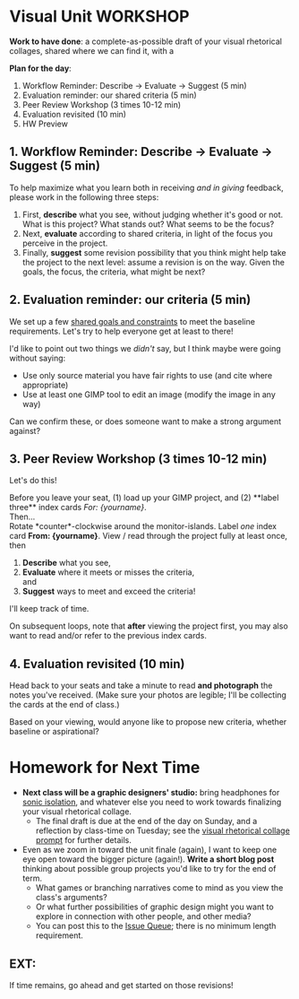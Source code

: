 # Visual Unit WORKSHOP

**Work to have done**: a complete-as-possible draft of your visual rhetorical collages, shared where we can find it, with a


**Plan for the day**:

1. Workflow Reminder: Describe -> Evaluate -> Suggest (5 min)
2. Evaluation reminder: our shared criteria (5 min)
3. Peer Review Workshop (3 times 10-12 min)
4. Evaluation revisited (10 min)
5. HW Preview


## 1. Workflow Reminder: Describe -> Evaluate -> Suggest (5 min)

<!-- This is the same process as last time, but not everyone was doing it. Please do try: it helps make your comments more concrete and actionable. It's great to like something, but if you can't say *what* you liked, the creator can't build on that knowledge as effectively... and *you* may not be learning as much as you could by giving that comment. -->

To help maximize what you learn both in receiving _and in giving_ feedback, please work in the following three steps:

<div class="alert alert-info">
<ol><li> First, <strong>describe</strong> what you see, without judging whether it's good or not. What is this project? What stands out? What seems to be the focus? <!-- Help learn how the eye is drawn. Test whether the audience is getting the main point you want to get across. --></li>
<li>Next, <strong>evaluate</strong> according to shared criteria, in light of the focus you perceive in the project. <!-- This is still a form of description: it's not about "good" or "bad" in the abstract but about where it meets or misses the shared or stated goals. --></li>
<li>Finally, <strong>suggest</strong> some revision possibility that you think might help take the project to the next level: assume a revision is on the way. Given the goals, the focus, the criteria, what might be next? <!-- Pose this as a suggestion, not a command: and _interpret_ these as suggestions, not commands. --></li>
</ol>
</div>

<!-- If possible, I'd like to give back your index cards, not from the comments you *received*, but the comments you *gave*. Read them over. Are you doing describe/evaluate/suggest? Or not? If not, strive to level up today. -->

## 2. Evaluation reminder: our criteria (5 min)
We set up a few [shared goals and constraints](http://bit.ly/miller2019spring) to meet the baseline requirements. Let's try to help everyone get at least to there!

<!--
**Baseline criteria**
For a minimum grade of B, all projects for this unit must:

* Use arrangement, size, color, visual rhythm, and/or contrast to focus viewers' attention.
* Include at least one word, with a carefully chosen font, as explained in reflection.
* Have a clear message or intervention
* Incorporate juxtaposition
* Use at least 3 layers
* Use at least 2 GIMP tools, and write about them in the reflection
* Aim for surprise or metaphorical leap in the elements you bring together.
* Argue in reflection why you did what you did
-->

I'd like to point out two things we _didn't_ say, but I think maybe were going without saying:

* Use only source material you have fair rights to use (and cite where appropriate)
* Use at least one GIMP tool to edit an image (modify the image in any way)

Can we confirm these, or does someone want to make a strong argument against?


## 3. Peer Review Workshop (3 times 10-12 min)

Let's do this!
<div class="alert alert-success">
Before you leave your seat, (1) load up your GIMP project, and (2) **label three** index cards <em>For: {yourname}</em>.
</div>
Then...
<div class="alert alert-success">
Rotate *counter*-clockwise around the monitor-islands. Label <em>one</em> index card <strong>From: {yourname}</strong>. View / read through the project fully at least once, then
<ol><li><strong>Describe</strong> what you see,</li> <li><strong>Evaluate</strong> where it meets or misses the criteria,</li> and <li><strong>Suggest</strong> ways to meet and exceed the criteria!</li></ol>
</div>

I'll keep track of time.

On subsequent loops, note that **after** viewing the project first, you may also want to read and/or refer to the previous index cards.

## 4. Evaluation revisited (10 min)
Head back to your seats and take a minute to read **and photograph** the notes you've received. (Make sure your photos are legible; I'll be collecting the cards at the end of class.)

Based on your viewing, would anyone like to propose new criteria, whether baseline or aspirational?


# Homework for Next Time

* **Next class will be a graphic designers' studio:** bring headphones for [sonic isolation](http://noisli.com), and whatever else you need to work towards finalizing your visual rhetorical collage.
  - The final draft is due at the end of the day on Sunday, and a reflection by class-time on Tuesday; see the [visual rhetorical collage prompt](https://github.com/pitt-cdm/visual-rhetoric-prompt/) for further details.
* Even as we zoom in toward the unit finale (again), I want to keep one eye open toward the bigger picture (again!). **Write a short blog post** thinking about possible group projects you'd like to try for the end of term.
  - What games or branching narratives come to mind as you view the class's arguments?
  - Or what further possibilities of graphic design might you want to explore in connection with other people, and other media?
  - You can post this to the [Issue Queue](https://github.com/pitt-cdm/miller2019spring/issues/10); there is no minimum length requirement.



## EXT:
If time remains, go ahead and get started on those revisions!
